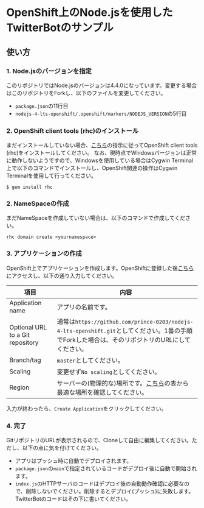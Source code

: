 # OpenShift上のNode.jsを使用したTwitterBotのサンプル

## 使い方
### 1. Node.jsのバージョンを指定
このリポジトリではNode.jsのバージョンは4.4.0になっています。変更する場合はこのリポジトリをForkし、以下のファイルを変更してください。

- `package.json`の11行目
- `nodejs-4-lts-openshift/.openshift/markers/NODEJS_VERSION`の5行目

### 2. OpenShift client tools (rhc)のインストール
まだインストールしていない場合、<a href="https://developers.openshift.com/en/getting-started-overview.html" target="_blank">こちら</a>の指示に従ってOpenShift client tools (rhc)をインストールしてください。
なお、現時点でWindowsバージョンは正常に動作しないようですので、Windowsを使用している場合はCygwin Terminal上で以下のコマンドでインストールし、OpenShift関連の操作はCygwin Terminalを使用して行ってください。

```shell
$ gem install rhc
```

### 2. NameSpaceの作成
まだNameSpaceを作成していない場合は、以下のコマンドで作成してください。

```shell
rhc domain create <yournamespace>
```

### 3. アプリケーションの作成
OpenShift上でアプリケーションを作成します。OpenShiftに登録した後<a href="https://openshift.redhat.com/app/console/application_type/cart!nodejs-0.10" target="_blank">こちら</a>にアクセスし、以下の通り入力してください。

| 項目                             | 内容                                 |
|----------------------------------|--------------------------------------|
| Application name                 | アプリの名前です。                   |
| Optional URL to a Git repository | 通常は`https://github.com/prince-0203/nodejs-4-lts-openshift.git`としてください。1番の手順でForkした場合は、そのリポジトリのURLにしてください。 |
| Branch/tag                       | `master`としてください。             |
| Scaling                          | 変更せず`No scaling`としてください。 |
| Region                           | サーバーの(物理的な)場所です。<a href="https://docs.aws.amazon.com/ja_jp/general/latest/gr/rande.html" target="_blank">こちら</a>の表から最適な場所を確認してください。 |

入力が終わったら、`Create Application`をクリックしてください。

### 4. 完了
GitリポジトリのURLが表示されるので、Cloneして自由に編集してください。ただし、以下の点に気を付けてください。
- アプリはプッシュ時に自動でデプロイされます。
- `package.json`の`main`で指定されているコードがデプロイ後に自動で開始されます。
- `index.js`のHTTPサーバのコードはデプロイ後の自動動作確認に必要なので、削除しないでください。削除するとデプロイ(プッシュ)に失敗します。TwitterBotのコードはその下に書いてください。
